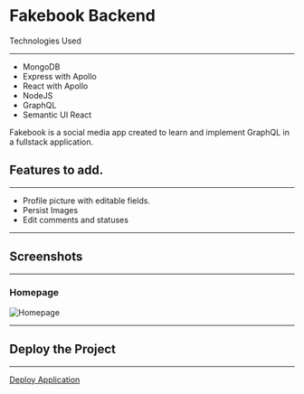 # Fakebook Backend

Technologies Used

---

- MongoDB
- Express with Apollo
- React with Apollo
- NodeJS
- GraphQL
- Semantic UI React

Fakebook is a social media app created to learn and implement GraphQL in a fullstack application.

## Features to add.

---

- Profile picture with editable fields.
- Persist Images
- Edit comments and statuses

---

## Screenshots

---

### Homepage

![Homepage](./screenshots/homepage_screnshot.png)

---


## Deploy the Project

---

[Deploy Application](https://fakebook-ql.herokuapp.com/)
